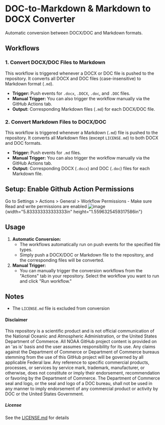 DOC-to-Markdown & Markdown to DOCX Converter
============================================

Automatic conversion between DOCX/DOC and Markdown formats.

Workflows
---------

### 1. Convert DOCX/DOC Files to Markdown

This workflow is triggered whenever a DOCX or DOC file is pushed to the
repository. It converts all DOCX and DOC files (case-insensitive) to
Markdown format (`.md`).

-   **Trigger:** Push events for `.docx`, `.DOCX`, `.doc`, and `.DOC`
    files.
-   **Manual Trigger:** You can also trigger the workflow manually via
    the GitHub Actions tab.
-   **Output:** Corresponding Markdown files (`.md`) for each DOCX/DOC
    file.

### 2. Convert Markdown Files to DOCX/DOC

This workflow is triggered whenever a Markdown (`.md`) file is pushed to
the repository. It converts all Markdown files (except `LICENSE.md`) to
both DOCX and DOC formats.

-   **Trigger:** Push events for `.md` files.
-   **Manual Trigger:** You can also trigger the workflow manually via
    the GitHub Actions tab.
-   **Output:** Corresponding DOCX (`.docx`) and DOC (`.doc`) files for
    each Markdown file.

Setup: Enable Github Action Permissions
---------------------------------------

Go to Settings \> Actions \> General \> Workflow Permissions - Make sure
Read and write permissions are enabled
![image](media/rId25.png){width="5.833333333333333in"
height="1.5596325459317586in"}

Usage
-----

1.  **Automatic Conversion:**
    -   The workflows automatically run on push events for the specified
        file types.
    -   Simply push a DOCX/DOC or Markdown file to the repository, and
        the corresponding files will be converted.
2.  **Manual Trigger:**
    -   You can manually trigger the conversion workflows from the
        "Actions" tab in your repository. Select the workflow you want
        to run and click "Run workflow."

Notes
-----

-   The `LICENSE.md` file is excluded from conversion

#### Disclaimer

This repository is a scientific product and is not official
communication of the National Oceanic and Atmospheric Administration, or
the United States Department of Commerce. All NOAA GitHub project
content is provided on an 'as is' basis and the user assumes
responsibility for its use. Any claims against the Department of
Commerce or Department of Commerce bureaus stemming from the use of this
GitHub project will be governed by all applicable Federal law. Any
reference to specific commercial products, processes, or services by
service mark, trademark, manufacturer, or otherwise, does not constitute
or imply their endorsement, recommendation or favoring by the Department
of Commerce. The Department of Commerce seal and logo, or the seal and
logo of a DOC bureau, shall not be used in any manner to imply
endorsement of any commercial product or activity by DOC or the United
States Government.

##### License

See the [LICENSE.md](./LICENSE.md) for details
